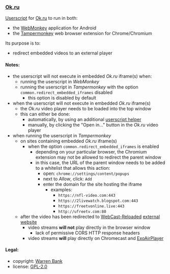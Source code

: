 ### [Ok.ru](https://github.com/warren-bank/crx-Ok-ru/tree/webmonkey-userscript/es5)

[Userscript](https://github.com/warren-bank/crx-Ok-ru/raw/webmonkey-userscript/es5/webmonkey-userscript/Ok-ru.user.js) for [Ok.ru](https://ok.ru/) to run in both:
* the [WebMonkey](https://github.com/warren-bank/Android-WebMonkey) application for Android
* the [Tampermonkey](https://chrome.google.com/webstore/detail/tampermonkey/dhdgffkkebhmkfjojejmpbldmpobfkfo) web browser extension for Chrome/Chromium

Its purpose is to:
* redirect embedded videos to an external player

#### Notes:

- the userscript will not execute in embedded _Ok.ru_ iframe(s) when:
  * running the userscript in _WebMonkey_
  * running the userscript in _Tampermonkey_ with the option `common.redirect_embedded_iframes` disabled
    - this option is disabled by default
- when the userscript will not execute in embedded _Ok.ru_ iframe(s)
  * the _Ok.ru_ video player needs to be loaded into the top window
  * this can either be done:
    - automatically, by using an additional [userscript helper](https://github.com/warren-bank/crx-Ok-ru/tree/webmonkey-userscript/helpers)
    - manually, by clicking the "Open in..." button in the _Ok.ru_ video player
- when running the userscript in _Tampermonkey_
  * on sites containing embedded _Ok.ru_ iframe(s)
    - when the option `common.redirect_embedded_iframes` is enabled
      * depending on your particular browser, the Chromium extension may not be allowed to redirect the parent window
      * in this case, the URL of the parent window needs to be added to a whitelist that allows this action:
        - open: `chrome://settings/content/popups`
        - next to _Allow_, click: `Add`
        - enter the domain for the site hosting the iframe
          * examples:
            - `https://nfl-video.com:443`
            - `https://2livewatch.blogspot.com:443`
            - `https://freetvonline.live:443`
            - `http://ufreetv.com:80`
  * after the video has been redirected to [WebCast-Reloaded](https://github.com/warren-bank/crx-webcast-reloaded) [external website](https://warren-bank.github.io/crx-webcast-reloaded/external_website/index.html)
    - video streams __will not__ play directly in the browser window
      * lack of permissive CORS HTTP response headers
    - video streams __will__ play directly on Chromecast and [ExoAirPlayer](https://github.com/warren-bank/Android-ExoPlayer-AirPlay-Receiver)

#### Legal:

* copyright: [Warren Bank](https://github.com/warren-bank)
* license: [GPL-2.0](https://www.gnu.org/licenses/old-licenses/gpl-2.0.txt)
